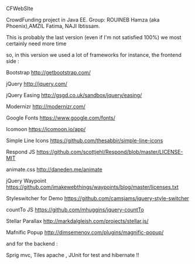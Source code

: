 CFWebSIte

CrowdFunding project in Java EE. Group: ROUINEB Hamza (aka Phoenix),AMZIL Fatima, NAJI Ibtissam.

This is probably the last version (even if I'm not satisfied 100%) we most certainly need more time

so, in this version we used a lot of frameworks for instance, the frontend side :

Bootstrap http://getbootstrap.com/

jQuery http://jquery.com/

jQuery Easing http://gsgd.co.uk/sandbox/jquery/easing/

Modernizr http://modernizr.com/

Google Fonts https://www.google.com/fonts/

Icomoon https://icomoon.io/app/

Simple Line Icons https://github.com/thesabbir/simple-line-icons

Respond JS https://github.com/scottjehl/Respond/blob/master/LICENSE-MIT

animate.css http://daneden.me/animate

jQuery Waypoint https://github.com/imakewebthings/waypoints/blog/master/licenses.txt

Styleswitcher for Demo https://github.com/camsjams/jquery-style-switcher

countTo JS https://github.com/mhuggins/jquery-countTo

Stellar Parallax http://markdalgleish.com/projects/stellar.js/

Mafnific Popup http://dimsemenov.com/plugins/magnific-popup/

and for the backend :

Sprig mvc, Tiles apache , JUnit for test and hibernate !!

